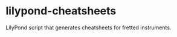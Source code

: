 lilypond-cheatsheets
====================

LilyPond script that generates cheatsheets for fretted instruments.

